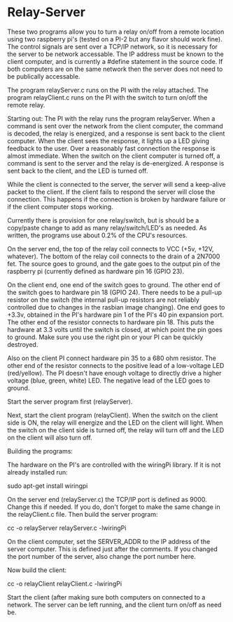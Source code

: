 # Relay-Server

These two programs allow you to turn a relay on/off from a remote location using two raspberry pi's 
(tested on a PI-2 but any flavor should work fine). The control signals are sent over a TCP/IP
network, so it is necessary for the server to be network accessable. The IP address must be known
to the client computer, and is currently a #define statement in the source code. If both computers
are on the same network then the server does not need to be publically accessable.

The program relayServer.c runs on the PI with the relay attached.
The program relayClient.c runs on the PI with the switch to turn on/off the remote relay.

Starting out:
The PI with the relay runs the program relayServer. When a command is sent over the network from
the client computer, the command is decoded, the relay is energized, and a response is sent back to
the client computer. When the client sees the response, it lights up a LED giving feedback to the user.
Over a reasonably fast connection the response is almost immediate.
When the switch on the client computer is turned off, a command is sent to the server and the relay is 
de-energized. A response is sent back to the client, and the LED is turned off.

While the client is connected to the server, the server will send a keep-alive packet to the client.
If the client fails to respond the server will close the connection. This happens if the connection
is broken by hardware failure or if the client computer stops working.

Currently there is provision for one relay/switch, but is should be a copy/paste change to add as many
relay/switch/LED's as needed. As written, the programs use about 0.2% of the CPU's resources.

On the server end, the top of the relay coil connects to VCC (+5v, +12V, whatever). The bottom of the 
relay coil connects to the drain of a 2N7000 fet. The source goes to ground, and the gate goes to the
output pin of the raspberry pi (currently defined as hardware pin 16 (GPIO 23).

On the client end, one end of the switch goes to ground. The other end of the switch goes to hardware 
pin 18 (GPIO 24). There needs to be a pull-up resistor on the switch (the internal pull-up resistors
are not reliably controlled due to changes in the rasbian image changing). One end goes to +3.3v, obtained
in the PI's hardware pin 1 of the PI's 40 pin expansion port. The other end of the resistor connects to 
hardware pin 18. This puts the hardware at 3.3 volts until the switch is closed, at which point the pin goes
to ground. Make sure you use the right pin or your PI can be quickly destroyed.

Also on the client PI connect hardware pin 35 to a 680 ohm resistor. The other end of the resistor
connects to the positive lead of a low-voltage LED (red/yellow). The PI doesn't have enough voltage to 
directly drive a higher voltage (blue, green, white) LED. The negative lead of the LED goes to ground.

Start the server program first (relayServer).

Next, start the client program (relayClient). When the switch on the client side is ON, the relay will 
energize and the LED on the client will light. When the switch on the client side is turned off, the relay
will turn off and the LED on the client will also turn off.

Building the programs:

The hardware on the PI's are controlled with the wiringPi library. If it is not already installed run:

sudo apt-get install wiringpi

On the server end (relayServer.c) the TCP/IP port is defined as 9000. Change this if needed. If you do, don't
forget to make the same change in the relayClient.c file.  Then build the server program:

cc -o relayServer relayServer.c -lwiringPi

On the client computer, set the SERVER_ADDR to the IP address of the server computer. This is 
defined just after the comments. If you changed the port number of the server, also change the 
port number here.

Now build the client:

cc -o relayClient relayClient.c -lwiringPi

Start the client (after making sure both computers on connected to a network.
The server can be left running, and the client turn on/off as need be.
